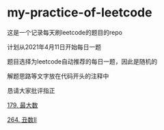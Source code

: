 # my-practice-of-leetcode

这是一个记录每天刷leetcode的题目的repo

计划从2021年4月11日开始每日一题

题目选择为leetcode自动推荐的每日一题，因此是随机的

解题思路等文字放在代码开头的注释中

恳请大家批评指正

[179. 最大数](https://github.com/honeysuckcle/my-practice-of-leetcode/blob/main/179%20%E6%9C%80%E5%A4%A7%E6%95%B0%20AC.cpp)

[264. 丑数Ⅱ](https://github.com/honeysuckcle/my-practice-of-leetcode/blob/main/264%20%E4%B8%91%E6%95%B02%20AC.cpp)

